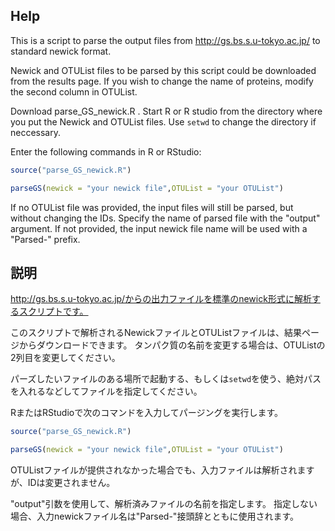 ## Help
This is a script to parse the output files from http://gs.bs.s.u-tokyo.ac.jp/ to standard newick format.

Newick and OTUList files to be parsed by this script could be downloaded from the results page. If you wish to change the name of proteins, modify the second column in OTUList.

Download parse_GS_newick.R . Start R or R studio from the directory where you put the Newick and OTUList files. Use `setwd` to change the directory if neccessary.

Enter the following commands in R or RStudio:
```r
source("parse_GS_newick.R")

parseGS(newick = "your newick file",OTUList = "your OTUList")
```
  
If no OTUList file was provided, the input files will still be parsed, but without changing the IDs.
Specify the name of parsed file with the "output" argument. If not provided, the input newick file name will be used with a "Parsed-" prefix.  

## 説明
http://gs.bs.s.u-tokyo.ac.jp/からの出力ファイルを標準のnewick形式に解析するスクリプトです。

このスクリプトで解析されるNewickファイルとOTUListファイルは、結果ページからダウンロードできます。 タンパク質の名前を変更する場合は、OTUListの2列目を変更してください。

パーズしたいファイルのある場所で起動する、もしくは`setwd`を使う、絶対パスを入れるなどしてファイルを指定してください。

RまたはRStudioで次のコマンドを入力してパージングを実行します。

```r
source("parse_GS_newick.R")

parseGS(newick = "your newick file",OTUList = "your OTUList")
```

OTUListファイルが提供されなかった場合でも、入力ファイルは解析されますが、IDは変更されません。

"output"引数を使用して、解析済みファイルの名前を指定します。 指定しない場合、入力newickファイル名は"Parsed-"接頭辞とともに使用されます。

